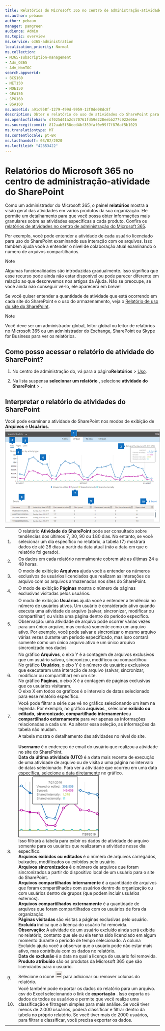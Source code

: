 ```yaml
---
title: Relatórios do Microsoft 365 no centro de administração-atividade do SharePoint
ms.author: pebaum
author: pebaum
manager: pamgreen
audience: Admin
ms.topic: overview
ms.service: o365-administration
localization_priority: Normal
ms.collection:
- M365-subscription-management
- Adm_O365
- Adm_NonTOC
search.appverid:
- BCS160
- MET150
- MOE150
- GEA150
- SPO160
- BSA160
ms.assetid: a91c958f-1279-499d-9959-12f0de08dc8f
description: Obter o relatório de uso de atividades do SharePoint para saber mais sobre a atividade de cada usuário do SharePoint, o número de arquivos compartilhados e o uso do armazenamento.
ms.openlocfilehash: df025d41a2c570761fd59e228eebb277c922e06e
ms.sourcegitcommit: 812aab5f58eed4bf359faf0e99f7f876af5b1023
ms.translationtype: MT
ms.contentlocale: pt-BR
ms.lasthandoff: 03/02/2020
ms.locfileid: "42353422"
---
```

# <a name="microsoft-365-reports-in-the-admin-center---sharepoint-activity"></a>Relatórios do Microsoft 365 no centro de administração-atividade do SharePoint

Como um administrador do Microsoft 365, o painel **relatórios** mostra a visão geral das atividades em vários produtos da sua organização. Ele permite um detalhamento para que você possa obter informações mais granulares sobre as atividades específicas a cada produto. Confira os [relatórios de atividades no centro de administração do Microsoft 365](activity-reports.md).
  
Por exemplo, você pode entender a atividade de cada usuário licenciado para uso do SharePoint examinando sua interação com os arquivos. Isso também ajuda você a entender o nível de colaboração atual examinando o número de arquivos compartilhados.
  
> [!NOTE]
> Algumas funcionalidades são introduzidas gradualmente. Isso significa que esse recurso pode ainda não estar disponível ou pode parecer diferente em relação ao que descrevemos nos artigos da Ajuda. Não se preocupe, se você ainda não conseguir vê-lo, ele aparecerá em breve! 
  
Se você quiser entender a quantidade de atividade que está ocorrendo em cada site do SharePoint e o uso do armazenamento, veja o [Relatório de uso do site do SharePoint](sharepoint-site-usage.md).
  
> [!NOTE]
> Você deve ser um administrador global, leitor global ou leitor de relatórios no Microsoft 365 ou um administrador do Exchange, SharePoint ou Skype for Business para ver os relatórios. 
 
## <a name="how-do-i-get-to-the-to-the-sharepoint-activity-report"></a>Como posso acessar o relatório de atividade do SharePoint?

1. No centro de administração do, vá para a página**Relatórios** \> <a href="https://go.microsoft.com/fwlink/p/?linkid=2074756" target="_blank">Uso</a>.

    
2. Na lista suspensa **selecionar um relatório** , selecione **atividade** **do SharePoint** \> .
  
## <a name="interpreting-the-sharepoint-activity-report"></a>Interpretar o relatório de atividades do SharePoint

Você pode examinar a atividade do SharePoint nos modos de exibição de **Arquivos** e **Usuários**.<br/> ![SharePoint Activity Report](../../media/96ee85af-f213-499b-9e2b-22912bd0b8c2.png)
  
|||
|:-----|:-----|
|1.  <br/> |O relatório **Atividade do SharePoint** pode ser consultado sobre tendências dos últimos 7, 30, 90 ou 180 dias. No entanto, se você selecionar um dia específico no relatório, a tabela (7) mostrará dados de até 28 dias a partir da data atual (não a data em que o relatório foi gerado).  <br/> |
|2.  <br/> |Os dados em cada relatório normalmente cobrem até as últimas 24 a 48 horas.  <br/> |
|3.  <br/> |O modo de exibição **Arquivos** ajuda você a entender os números exclusivos de usuários licenciados que realizam as interações de arquivo com os arquivos armazenados nos sites do SharePoint.  <br/> |
|4.  <br/> |O modo de exibição **Páginas** mostra o número de páginas exclusivas visitadas pelos usuários.  <br/> |
|5.  <br/> |O modo de exibição **Usuários** ajuda você a entender a tendência no número de usuários ativos. Um usuário é considerado ativo quando executa uma atividade de arquivo (salvar, sincronizar, modificar ou compartilhar) ou visita uma página dentro do período específico.  <br/> Observação: uma atividade de arquivo pode ocorrer várias vezes para um único arquivo, mas contará somente como um arquivo ativo. Por exemplo, você pode salvar e sincronizar o mesmo arquivo várias vezes durante um período especificado, mas isso contará somente como um único arquivo ativo e um único arquivo sincronizado nos dados           |
|6.  <br/> | No gráfico **Arquivos**, o eixo Y é a contagem de arquivos exclusivos que um usuário salvou, sincronizou, modificou ou compartilhou.  <br/>  No gráfico **Usuários**, o eixo Y é o número de usuários exclusivos que executaram uma interação de arquivo (salvar, sincronizar, modificar ou compartilhar) em um site.  <br/>  No gráfico **Páginas**, o eixo X é a contagem de páginas exclusivas que os usuários visitaram.  <br/>  O eixo X em todos os gráficos é o intervalo de datas selecionado para esse relatório específico.  <br/> |
|7.  <br/> |Você pode filtrar a série que vê no gráfico selecionando um item na legenda. Por exemplo, no gráfico **arquivos** , selecione **exibido ou editado**, **sincronizado**, **compartilhado internamente**ou **compartilhado externamente** para ver apenas as informações relacionadas a cada um. Ao alterar essa seleção, as informações da tabela não mudam.  <br/> |
|8.  <br/> | A tabela mostra o detalhamento das atividades no nível do site.  <br/>  <br/> **Username** é o endereço de email do usuário que realizou a atividade no site do SharePoint.  <br/> **Data da última atividade (UTC)** é a data mais recente de execução de uma atividade de arquivo ou de visita a uma página no intervalo de datas selecionado. Para ver a atividade que ocorreu em uma data específica, selecione a data diretamente no gráfico.  <br/> ![Selecionar uma data específica no gráfico](../../media/29e54c4b-8dc2-4ed8-9367-1f66f2988fac.png) <br/> Isso filtrará a tabela para exibir os dados de atividade de arquivo somente para os usuários que realizaram a atividade nesse dia específico.  <br/>  **Arquivos exibidos ou editados** é o número de arquivos carregados, baixados, modificados ou exibidos pelo usuário.  <br/>  **Arquivos sincronizados** é o número de arquivos que foram sincronizados a partir do dispositivo local de um usuário para o site do SharePoint.  <br/>  **Arquivos compartilhados internamente** é a quantidade de arquivos que foram compartilhados com usuários dentro da organização ou com usuários dentro de grupos (que podem incluir usuários externos).  <br/>  **Arquivos compartilhados externamente** é a quantidade de arquivos que foram compartilhados com os usuários de fora da organização.  <br/>  **Páginas visitadas** são visitas a páginas exclusivas pelo usuário.  <br/>  **Excluída** indica que a licença do usuário foi removida.  <br/>  **Observação:** A atividade de um usuário excluído ainda será exibida no relatório, contanto que ele ou ela tenha sido licenciado em algum momento durante o período de tempo selecionado. A coluna Excluído ajuda você a observar que o usuário pode não estar mais ativo, mas contribuiu com os dados no relatório.  <br/> **Data de exclusão** é a data na qual a licença do usuário foi removida.  <br/>  **Produto atribuído** são os produtos da Microsoft 365 que são licenciados para o usuário.  <br/> |
|9.  <br/> |Selecione o ícone ![ **gerenciar colunas** gerenciar colunas](../../media/13d2e536-de88-4db3-80c7-7a3a57298eb4.png) para adicionar ou remover colunas do relatório.  <br/> |
|10.  <br/> |Você também pode exportar os dados do relatório para um arquivo. csv do Excel selecionando o link de **exportação** . Isso exporta os dados de todos os usuários e permite que você realize uma classificação e filtragem simples para mais análise. Se você tiver menos de 2.000 usuários, poderá classificar e filtrar dentro da tabela no próprio relatório. Se você tiver mais de 2000 usuários, para filtrar e classificar, você precisa exportar os dados.  <br/> |
|||
   

